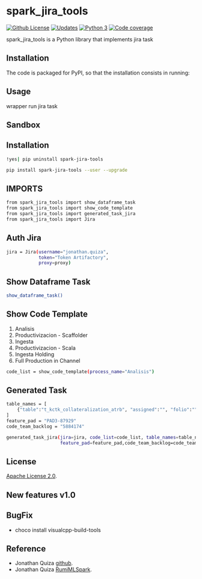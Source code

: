 # spark_jira_tools

[![Github License](https://img.shields.io/badge/License-Apache%202.0-blue.svg)](https://opensource.org/licenses/Apache-2.0)
[![Updates](https://pyup.io/repos/github/woctezuma/google-colab-transfer/shield.svg)](pyup)
[![Python 3](https://pyup.io/repos/github/woctezuma/google-colab-transfer/python-3-shield.svg)](pyup)
[![Code coverage](https://codecov.io/gh/woctezuma/google-colab-transfer/branch/master/graph/badge.svg)](codecov)

spark_jira_tools is a Python library that implements jira task

## Installation

The code is packaged for PyPI, so that the installation consists in running:

## Usage

wrapper run jira task

## Sandbox

## Installation

```sh
!yes| pip uninstall spark-jira-tools
```

```sh
pip install spark-jira-tools --user --upgrade
```

## IMPORTS

```sh
from spark_jira_tools import show_dataframe_task
from spark_jira_tools import show_code_template
from spark_jira_tools import generated_task_jira
from spark_jira_tools import Jira

```

## Auth Jira

```sh
jira = Jira(username="jonathan.quiza",
            token="Token Artifactory",
            proxy=proxy)
```

## Show Dataframe Task

```sh
show_dataframe_task()

```


## Show Code Template
1. Analisis
2. Productivizacion - Scaffolder
3. Ingesta
4. Productivizacion - Scala
5. Ingesta Holding
6. Full Production in Channel	
```sh
code_list = show_code_template(process_name="Analisis")
```



## Generated Task

```sh
table_names = [
    {"table":"t_kctk_collateralization_atrb", "assigned":"", "folio":"", "id_table":""}
]
feature_pad = "PAD3-87929"
code_team_backlog = "5884174"

generated_task_jira(jira=jira, code_list=code_list, table_names=table_names,
                    feature_pad=feature_pad,code_team_backlog=code_team_backlog)
```

## License

[Apache License 2.0](https://www.dropbox.com/s/8t6xtgk06o3ij61/LICENSE?dl=0).

## New features v1.0

## BugFix

- choco install visualcpp-build-tools

## Reference

- Jonathan Quiza [github](https://github.com/jonaqp).
- Jonathan Quiza [RumiMLSpark](http://rumi-ml.herokuapp.com/).
